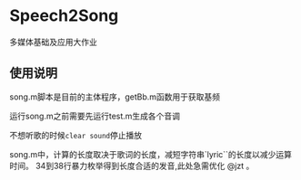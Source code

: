 # Speech2Song
多媒体基础及应用大作业

## 使用说明
song.m脚本是目前的主体程序，getBb.m函数用于获取基频

运行song.m之前需要先运行test.m生成各个音调

不想听歌的时候``clear sound``停止播放

song.m中，计算的长度取决于歌词的长度，减短字符串`lyric``的长度以减少运算时间。
34到38行暴力枚举得到长度合适的发音,此处急需优化 @jzt 。


